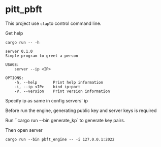 # pitt_pbft

This project use `clap`to control command line.

Get help

`cargo run -- -h`

```
server 0.1.0
Simple program to greet a person

USAGE:
    server --ip <IP>

OPTIONS:
    -h, --help       Print help information
    -i, --ip <IP>    bind ip:port
    -V, --version    Print version information
```



Specify ip as same in config servers' ip



Before run the engine, generating public key and server keys is required

Run ``cargo run --bin generate_kp` to generate key pairs.

Then open server

`cargo run --bin pbft_engine -- -i 127.0.0.1:2022`



